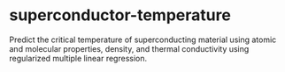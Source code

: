 # superconductor-temperature
Predict the critical temperature of superconducting material using atomic and molecular properties, density, and thermal conductivity using regularized multiple linear regression.
